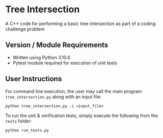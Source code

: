 # Tree Intersection

A C++ code for performing a basic tree intersection as part of a coding challenge problem

Version / Module Requirements
-----------------------------
- Written using Python 3.10.6
- Pytest module required for execution of unit tests

User Instructions
------------------
For command line execution, the user may call the main program `tree_intersection.py` along with an input file:
```
python tree_intersection.py -i <input_file>
```

To run the unit & verification tests, simply execute the following from the `tests` folder:
```
python run_tests.py
```
